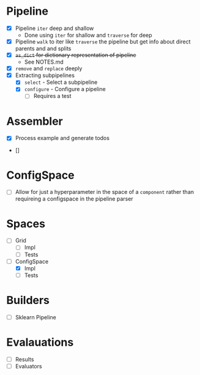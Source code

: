 # Pipeline
- [x] Pipeline `iter` deep and shallow
  * Done using `iter` for shallow and `traverse` for deep
- [x] Pipeline `walk` to iter like `traverse` the pipeline but get info about direct
parents and and splits 
- [x] ~~`as_dict` for dictionary representation of pipeline~~
  * See NOTES.md
- [x] `remove` and `replace` deeply
- [x] Extracting subpipelines
  - [x] `select` - Select a subpipeline
  - [x] `configure` - Configure a pipeline
    - [ ] Requires a test

# Assembler
- [x] Process example and generate todos
- [] 

# ConfigSpace
- [ ] Allow for just a hyperparameter in the space of a `component` rather than requireing
  a configspace in the pipeline parser

# Spaces
- [ ] Grid
  - [ ] Impl
  - [ ] Tests
- [ ] ConfigSpace
  - [x] Impl
  - [ ] Tests

# Builders
- [ ] Sklearn Pipeline

# Evalauations
- [ ] Results
- [ ] Evaluators
